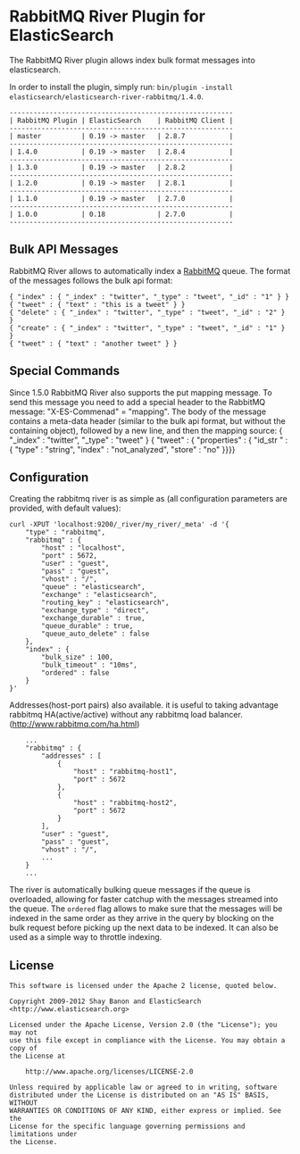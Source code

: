 RabbitMQ River Plugin for ElasticSearch
==================================

The RabbitMQ River plugin allows index bulk format messages into elasticsearch.

In order to install the plugin, simply run: `bin/plugin -install elasticsearch/elasticsearch-river-rabbitmq/1.4.0`.

    --------------------------------------------------------
    | RabbitMQ Plugin | ElasticSearch    | RabbitMQ Client |
    --------------------------------------------------------
    | master          | 0.19 -> master   | 2.8.7           |
    --------------------------------------------------------
    | 1.4.0           | 0.19 -> master   | 2.8.4           |
    --------------------------------------------------------
    | 1.3.0           | 0.19 -> master   | 2.8.2           |
    --------------------------------------------------------
    | 1.2.0           | 0.19 -> master   | 2.8.1           |
    --------------------------------------------------------
    | 1.1.0           | 0.19 -> master   | 2.7.0           |
    --------------------------------------------------------
    | 1.0.0           | 0.18             | 2.7.0           |
    --------------------------------------------------------

Bulk API Messages
-----------------
RabbitMQ River allows to automatically index a [RabbitMQ](http://www.rabbitmq.com/) queue. The format of the messages follows the bulk api format:

	{ "index" : { "_index" : "twitter", "_type" : "tweet", "_id" : "1" } }
	{ "tweet" : { "text" : "this is a tweet" } }
	{ "delete" : { "_index" : "twitter", "_type" : "tweet", "_id" : "2" } }
	{ "create" : { "_index" : "twitter", "_type" : "tweet", "_id" : "1" } }
	{ "tweet" : { "text" : "another tweet" } }    

Special Commands
----------------
Since 1.5.0 RabbitMQ River also supports the put mapping message. 
To send this message you need to add a special header to the RabbitMQ message: "X-ES-Commenad" = "mapping".
The body of the message contains a meta-data header (similar to the bulk api format, but without the containing object), followed by a new line, and then the mapping source:
	{ "_index" : "twitter", "_type" : "tweet" }
	{ "tweet" : { "properties" : { "id_str " : { "type" : "string", "index" : "not_analyzed", "store" : "no" }}}}

Configuration
-------------
Creating the rabbitmq river is as simple as (all configuration parameters are provided, with default values):

	curl -XPUT 'localhost:9200/_river/my_river/_meta' -d '{
	    "type" : "rabbitmq",
	    "rabbitmq" : {
	        "host" : "localhost", 
	        "port" : 5672,
	        "user" : "guest",
	        "pass" : "guest",
	        "vhost" : "/",
	        "queue" : "elasticsearch",
	        "exchange" : "elasticsearch",
	        "routing_key" : "elasticsearch",
	        "exchange_type" : "direct",
	        "exchange_durable" : true,
	        "queue_durable" : true,
	        "queue_auto_delete" : false
	    },
	    "index" : {
	        "bulk_size" : 100,
	        "bulk_timeout" : "10ms",
	        "ordered" : false
	    }
	}'

Addresses(host-port pairs) also available. it is useful to taking advantage rabbitmq HA(active/active) without any rabbitmq load balancer.
(http://www.rabbitmq.com/ha.html)
	
		...
	    "rabbitmq" : {
	    	"addresses" : [
	        	{
	        		"host" : "rabbitmq-host1", 
	        		"port" : 5672
	        	},
	        	{
	        		"host" : "rabbitmq-host2", 
	        		"port" : 5672
	        	}
	        ],
	        "user" : "guest",
	        "pass" : "guest",
	        "vhost" : "/",
	        ...
		}
		...

The river is automatically bulking queue messages if the queue is overloaded, allowing for faster catchup with the messages streamed into the queue. The `ordered` flag allows to make sure that the messages will be indexed in the same order as they arrive in the query by blocking on the bulk request before picking up the next data to be indexed. It can also be used as a simple way to throttle indexing.

License
-------

    This software is licensed under the Apache 2 license, quoted below.

    Copyright 2009-2012 Shay Banon and ElasticSearch <http://www.elasticsearch.org>

    Licensed under the Apache License, Version 2.0 (the "License"); you may not
    use this file except in compliance with the License. You may obtain a copy of
    the License at

        http://www.apache.org/licenses/LICENSE-2.0

    Unless required by applicable law or agreed to in writing, software
    distributed under the License is distributed on an "AS IS" BASIS, WITHOUT
    WARRANTIES OR CONDITIONS OF ANY KIND, either express or implied. See the
    License for the specific language governing permissions and limitations under
    the License.
